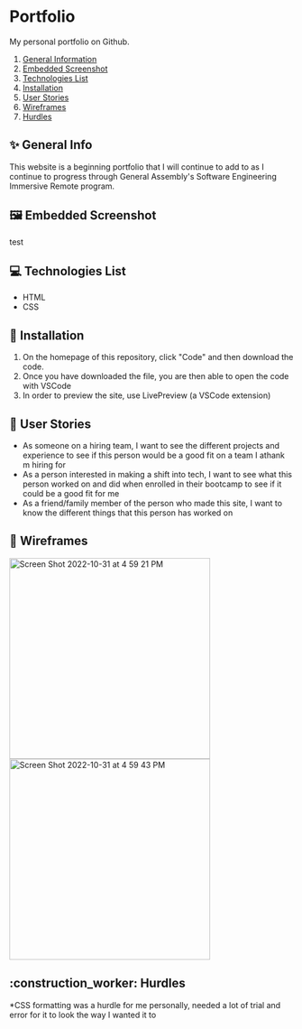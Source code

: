 # Portfolio
My personal portfolio on Github.
1. [General Information](#general-info)
3. [Embedded Screenshot](#screenshot)
4. [Technologies List](#technologies)
5. [Installation](#installation)
6. [User Stories](#user-stories)
7. [Wireframes](#wireframes)
8. [Hurdles](#hurdles)

<h2 id="general-info"> ✨ General Info </h2>

This website is a beginning portfolio that I will continue to add to as I continue to progress through General Assembly's Software Engineering Immersive Remote program.

<h2 id="screenshot">  🖼️ Embedded Screenshot </h2>

test

<h2 id="technologies"> 💻 Technologies List </h2>

* HTML
* CSS

<h2 id="installation">🔧 Installation </h2>

1. On the homepage of this repository, click "Code" and then download the code.
2. Once you have downloaded the file, you are then able to open the code with VSCode
3. In order to preview the site, use LivePreview (a VSCode extension)

<h2 id="user-stories">💬 User Stories </h2>

* As someone on a hiring team, I want to see the different projects and experience to see if this person would be a good fit on a team I athank m hiring for
* As a person interested in making a shift into tech, I want to see what this person worked on and did when enrolled in their bootcamp to see if it could be a good fit for me
* As a friend/family member of the person who made this site, I want to know the different things that this person has worked on

<h2 id="wireframes">📸 Wireframes </h2>
<img width="356" alt="Screen Shot 2022-10-31 at 4 59 21 PM" src="https://user-images.githubusercontent.com/114965043/199308450-74bedc1b-2677-406b-87eb-5e2beb8c740c.png"> 
<img width="356" alt="Screen Shot 2022-10-31 at 4 59 43 PM" src="https://user-images.githubusercontent.com/114965043/199308435-99c70f2e-d541-411f-9d73-9ea218dace1c.png">

<h2 id="hurdles">:construction_worker: Hurdles </h2>

*CSS formatting was a hurdle for me personally, needed a lot of trial and error for it to look the way I wanted it to
